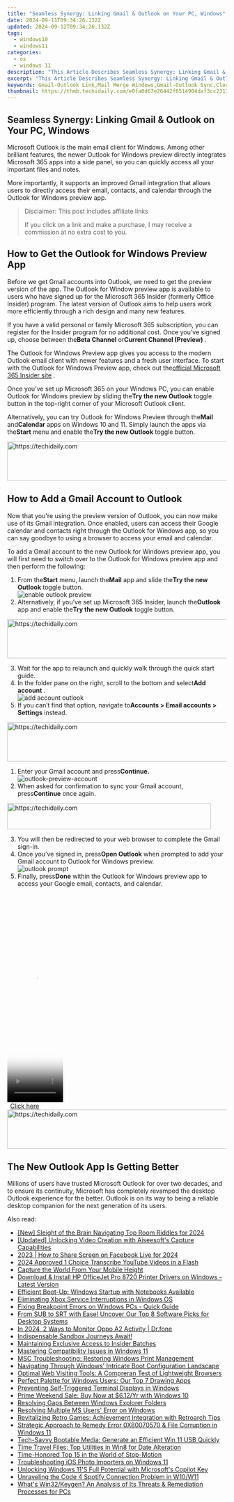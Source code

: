 ```yaml
---
title: "Seamless Synergy: Linking Gmail & Outlook on Your PC, Windows"
date: 2024-09-11T09:34:26.132Z
updated: 2024-09-12T09:34:26.132Z
tags:
  - windows10
  - windows11
categories:
  - os
  - windows 11
description: "This Article Describes Seamless Synergy: Linking Gmail & Outlook on Your PC, Windows"
excerpt: "This Article Describes Seamless Synergy: Linking Gmail & Outlook on Your PC, Windows"
keywords: Gmail-Outlook Link,Mail Merge Windows,Gmail-Outlook Sync,Cloud Email Integration,PC Email Service Combo,Outlook Connectivity,Windows Email Harmony
thumbnail: https://thmb.techidaily.com/e0fa0d67e26442f6514904daf3cc23134382c2cc52f88c01d78e6b3f6c28c68c.jpg
---
```


## Seamless Synergy: Linking Gmail & Outlook on Your PC, Windows

 Microsoft Outlook is the main email client for Windows. Among other brilliant features, the newer Outlook for Windows preview directly integrates Microsoft 365 apps into a side panel, so you can quickly access all your important files and notes.

 More importantly, it supports an improved Gmail integration that allows users to directly access their email, contacts, and calendar through the Outlook for Windows preview app.

>  Disclaimer: This post includes affiliate links
>
>  If you click on a link and make a purchase, I may receive a commission at no extra cost to you.
>

## How to Get the Outlook for Windows Preview App

 Before we get Gmail accounts into Outlook, we need to get the preview version of the app. The Outlook for Window preview app is available to users who have signed up for the Microsoft 365 Insider (formerly Office Insider) program. The latest version of Outlook aims to help users work more efficiently through a rich design and many new features.

 If you have a valid personal or family Microsoft 365 subscription, you can register for the Insider program for no additional cost. Once you’ve signed up, choose between the**Beta Channel** or**Current Channel (Preview)** .

 The Outlook for Windows Preview app gives you access to the modern Outlook email client with newer features and a fresh user interface. To start with the Outlook for Windows Preview app, check out the[official Microsoft 365 Insider site](https://insider.microsoft365.com/en-us/join/windows) .

 Once you’ve set up Microsoft 365 on your Windows PC, you can enable Outlook for Windows preview by sliding the**Try the new Outlook** toggle button in the top-right corner of your Microsoft Outlook client.

 Alternatively, you can try Outlook for Windows Preview through the**Mail** and**Calendar** apps on Windows 10 and 11\. Simply launch the apps via the**Start** menu and enable the**Try the new Outlook** toggle button.

<!-- affiliate ads begin -->
<a href="https://ephamedtechinc.pxf.io/c/5597632/2137205/26400" target="_top" id="2137205">
  <img src="//a.impactradius-go.com/display-ad/26400-2137205" border="0" alt="https://techidaily.com" width="728" height="90"/>
</a>
<img height="0" width="0" src="https://ephamedtechinc.pxf.io/i/5597632/2137205/26400" style="position:absolute;visibility:hidden;" border="0" />
<!-- affiliate ads end -->

## How to Add a Gmail Account to Outlook

 Now that you're using the preview version of Outlook, you can now make use of its Gmail integration. Once enabled, users can access their Google calendar and contacts right through the Outlook for Windows app, so you can say goodbye to using a browser to access your email and calendar.

 To add a Gmail account to the new Outlook for Windows preview app, you will first need to switch over to the Outlook for Windows preview app and then perform the following:

1. From the**Start** menu, launch the**Mail** app and slide the**Try the new Outlook** toggle button.  
![enable outlook preview](https://static1.makeuseofimages.com/wordpress/wp-content/uploads/2023/04/enable-outlook-preview.jpg)
2. Alternatively, if you’ve set up Microsoft 365 Insider, launch the**Outlook** app and enable the**Try the new Outlook** toggle button.

<!-- affiliate ads begin -->
<a href="https://ephamedtechinc.pxf.io/c/5597632/2136615/26400" target="_top" id="2136615">
  <img src="//a.impactradius-go.com/display-ad/26400-2136615" border="0" alt="https://techidaily.com" width="728" height="90"/>
</a>
<img height="0" width="0" src="https://ephamedtechinc.pxf.io/i/5597632/2136615/26400" style="position:absolute;visibility:hidden;" border="0" />
<!-- affiliate ads end -->

3. Wait for the app to relaunch and quickly walk through the quick start guide.
4. In the folder pane on the right, scroll to the bottom and select**Add account** .  
![add account outlook](https://static1.makeuseofimages.com/wordpress/wp-content/uploads/2023/04/add-account-outlook.jpg)
5. If you can’t find that option, navigate to**Accounts > Email accounts > Settings** instead.

<!-- affiliate ads begin -->
<a href="https://appsumo.8odi.net/c/5597632/2129741/7443" target="_top" id="2129741">
  <img src="//a.impactradius-go.com/display-ad/7443-2129741" border="0" alt="https://techidaily.com" width="728" height="90"/>
</a>
<img height="0" width="0" src="https://appsumo.8odi.net/i/5597632/2129741/7443" style="position:absolute;visibility:hidden;" border="0" />
<!-- affiliate ads end -->

1. Enter your Gmail account and press**Continue.**  
![outlook-preview-account](https://static1.makeuseofimages.com/wordpress/wp-content/uploads/2023/04/outlook-preview-account.jpg)
2. When asked for confirmation to sync your Gmail account, press**Continue** once again.

<!-- affiliate ads begin -->
<a href="https://aligracehair.sjv.io/c/5597632/2135418/19272" target="_top" id="2135418">
  <img src="//a.impactradius-go.com/display-ad/19272-2135418" border="0" alt="https://techidaily.com" width="468" height="60"/>
</a>
<img height="0" width="0" src="https://aligracehair.sjv.io/i/5597632/2135418/19272" style="position:absolute;visibility:hidden;" border="0" />
<!-- affiliate ads end -->

3. You will then be redirected to your web browser to complete the Gmail sign-in.
4. Once you’ve signed in, press**Open Outlook** when prompted to add your Gmail account to Outlook for Windows preview.  
![outlook prompt](https://static1.makeuseofimages.com/wordpress/wp-content/uploads/2023/04/outlook-prompt.jpg)
5. Finally, press**Done** within the Outlook for Windows preview app to access your Google email, contacts, and calendar.

<!-- affiliate ads begin -->
<span id="1977006">
					<video width="128" height="480" style="cursor:pointer"
           poster="//a.impactradius-go.com/display-clicktoplayimage/1977006.png"
           onclick="if(!this.playClicked){this.play();this.setAttribute('controls',true);this.playClicked=true;}">
	   <source src="//a.impactradius-go.com/display-ad/22993-1977006">
	   <img src="//a.impactradius-go.com/display-clicktoplayimage/1977006.png" style="border: none; height: 100%; width: 100%; object-fit: contain">
	</video>
	<div style="width:80px;text-align:center"><a href="javascript:window.open(decodeURIComponent('https%3A%2F%2Fhomestyler.sjv.io%2Fc%2F5597632%2F1977006%2F22993'), '_blank');void(0);">Click here</a></div>
</span>
<img height="0" width="0" src="https://imp.pxf.io/i/5597632/1977006/22993" style="position:absolute;visibility:hidden;" border="0" />
<!-- affiliate ads end -->

<!-- affiliate ads begin -->
<a href="https://appsumo.8odi.net/c/5597632/2123728/7443" target="_top" id="2123728">
  <img src="//a.impactradius-go.com/display-ad/7443-2123728" border="0" alt="https://techidaily.com" width="728" height="90"/>
</a>
<img height="0" width="0" src="https://appsumo.8odi.net/i/5597632/2123728/7443" style="position:absolute;visibility:hidden;" border="0" />
<!-- affiliate ads end -->

## The New Outlook App Is Getting Better

 Millions of users have trusted Microsoft Outlook for over two decades, and to ensure its continuity, Microsoft has completely revamped the desktop Outlook experience for the better. Outlook is on its way to being a reliable desktop companion for the next generation of its users.

<ins class="adsbygoogle"
     style="display:block"
     data-ad-format="autorelaxed"
     data-ad-client="ca-pub-7571918770474297"
     data-ad-slot="1223367746"></ins>

<ins class="adsbygoogle"
     style="display:block"
     data-ad-client="ca-pub-7571918770474297"
     data-ad-slot="8358498916"
     data-ad-format="auto"
     data-full-width-responsive="true"></ins>

<span class="atpl-alsoreadstyle">Also read:</span>
<div><ul>
<li><a href="https://digital-screen-recording.techidaily.com/new-sleight-of-the-brain-navigating-top-room-riddles-for-2024/"><u>[New] Sleight of the Brain Navigating Top Room Riddles for 2024</u></a></li>
<li><a href="https://on-screen-recording.techidaily.com/updated-unlocking-video-creation-with-aiseesofts-capture-capabilities/"><u>[Updated] Unlocking Video Creation with Aiseesoft's Capture Capabilities</u></a></li>
<li><a href="https://facebook-video-recording.techidaily.com/2023-how-to-share-screen-on-facebook-live-for-2024/"><u>2023 | How to Share Screen on Facebook Live for 2024</u></a></li>
<li><a href="https://youtube-webster.techidaily.com/approved-1-choice-transcribe-youtube-videos-in-a-flash/"><u>2024 Approved 1 Choice Transcribe YouTube Videos in a Flash</u></a></li>
<li><a href="https://fox-hovers.techidaily.com/capture-the-world-from-your-mobile-height/"><u>Capture the World From Your Mobile Height</u></a></li>
<li><a href="https://hardware-updates.techidaily.com/download-and-install-hp-officejet-pro-8720-printer-drivers-on-windows-latest-version/"><u>Download & Install HP OfficeJet Pro 8720 Printer Drivers on Windows - Latest Version</u></a></li>
<li><a href="https://win11.techidaily.com/efficient-boot-up-windows-startup-with-notebooks-available/"><u>Efficient Boot-Up: Windows Startup with Notebooks Available</u></a></li>
<li><a href="https://win11.techidaily.com/eliminating-xbox-service-interruptions-in-windows-os/"><u>Eliminating Xbox Service Interruptions in Windows OS</u></a></li>
<li><a href="https://win11.techidaily.com/fixing-breakpoint-errors-on-windows-pcs-quick-guide/"><u>Fixing Breakpoint Errors on Windows PCs - Quick Guide</u></a></li>
<li><a href="https://vp-tips.techidaily.com/from-sub-to-srt-with-ease-uncover-our-top-8-software-picks-for-desktop-systems/"><u>From SUB to SRT with Ease! Uncover Our Top 8 Software Picks for Desktop Systems</u></a></li>
<li><a href="https://android-location-track.techidaily.com/in-2024-2-ways-to-monitor-oppo-a2-activity-drfone-by-drfone-virtual-android/"><u>In 2024, 2 Ways to Monitor Oppo A2 Activity | Dr.fone</u></a></li>
<li><a href="https://on-screen-recording.techidaily.com/1715701099379-indispensable-sandbox-journeys-await/"><u>Indispensable Sandbox Journeys Await!</u></a></li>
<li><a href="https://win11.techidaily.com/maintaining-exclusive-access-to-insider-batches/"><u>Maintaining Exclusive Access to Insider Batches</u></a></li>
<li><a href="https://win11.techidaily.com/mastering-compatibility-issues-in-windows-11/"><u>Mastering Compatibility Issues in Windows 11</u></a></li>
<li><a href="https://win11.techidaily.com/msc-troubleshooting-restoring-windows-print-management/"><u>MSC Troubleshooting: Restoring Windows Print Management</u></a></li>
<li><a href="https://win11.techidaily.com/navigating-through-windows-intricate-boot-configuration-landscape/"><u>Navigating Through Windows' Intricate Boot Configuration Landscape</u></a></li>
<li><a href="https://win11.techidaily.com/optimal-web-visiting-tools-a-compreran-test-of-lightweight-browsers/"><u>Optimal Web Visiting Tools: A Compreran Test of Lightweight Browsers</u></a></li>
<li><a href="https://win11.techidaily.com/perfect-palette-for-windows-users-our-top-7-drawing-apps/"><u>Perfect Palette for Windows Users: Our Top 7 Drawing Apps</u></a></li>
<li><a href="https://win11.techidaily.com/preventing-self-triggered-terminal-displays-in-windows/"><u>Preventing Self-Triggered Terminal Displays in Windows</u></a></li>
<li><a href="https://win11.techidaily.com/prime-weekend-sale-buy-now-at-612yr-with-windows-10/"><u>Prime Weekend Sale: Buy Now at $6.12/Yr with Windows 10</u></a></li>
<li><a href="https://win11.techidaily.com/resolving-gaps-between-windows-explorer-folders/"><u>Resolving Gaps Between Windows Explorer Folders</u></a></li>
<li><a href="https://win11.techidaily.com/resolving-multiple-ms-users-error-on-windows/"><u>Resolving Multiple MS Users' Error on Windows</u></a></li>
<li><a href="https://win11.techidaily.com/revitalizing-retro-games-achievement-integration-with-retroarch-tips/"><u>Revitalizing Retro Games: Achievement Integration with Retroarch Tips</u></a></li>
<li><a href="https://win11.techidaily.com/strategic-approach-to-remedy-error-0x80070570-and-file-corruption-in-windows-11/"><u>Strategic Approach to Remedy Error 0X80070570 & File Corruption in Windows 11</u></a></li>
<li><a href="https://win11.techidaily.com/tech-savvy-bootable-media-generate-an-efficient-win-11-usb-quickly/"><u>Tech-Savvy Bootable Media: Generate an Efficient Win 11 USB Quickly</u></a></li>
<li><a href="https://win11.techidaily.com/time-travel-files-top-utilities-in-win8-for-date-alteration/"><u>Time Travel Files: Top Utilities in Win8 for Date Alteration</u></a></li>
<li><a href="https://extra-tips.techidaily.com/time-honored-top-15-in-the-world-of-stop-motion/"><u>Time-Honored Top 15 in the World of Stop-Motion</u></a></li>
<li><a href="https://win11.techidaily.com/troubleshooting-ios-photo-importers-on-windows-11/"><u>Troubleshooting iOS Photo Importers on Windows 11</u></a></li>
<li><a href="https://win11.techidaily.com/unlocking-windows-11s-full-potential-with-microsofts-copilot-key/"><u>Unlocking Windows 11'S Full Potential with Microsoft's Copilot Key</u></a></li>
<li><a href="https://win11.techidaily.com/unraveling-the-code-4-spotify-connection-problem-in-w10w11/"><u>Unraveling the Code 4 Spotify Connection Problem in W10/W11</u></a></li>
<li><a href="https://win11.techidaily.com/whats-win32keygen-an-analysis-of-its-threats-and-remediation-processes-for-pcs/"><u>What's Win32/Keygen? An Analysis of Its Threats & Remediation Processes for PCs</u></a></li>
</ul></div>

